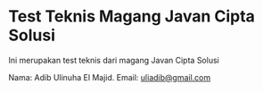 # Test Teknis Magang Javan Cipta Solusi

Ini merupakan test teknis dari magang Javan Cipta Solusi 

Nama: Adib Ulinuha El Majid.
Email: uliadib@gmail.com